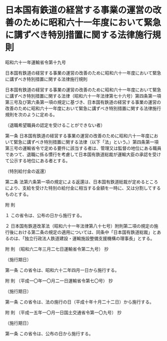 # 日本国有鉄道の経営する事業の運営の改善のために昭和六十一年度において緊急に講ずべき特別措置に関する法律施行規則

昭和六十一年運輸省令第十九号

日本国有鉄道の経営する事業の運営の改善のために昭和六十一年度において緊急に講ずべき特別措置に関する法律施行規則

日本国有鉄道の経営する事業の運営の改善のために昭和六十一年度において緊急に講ずべき特別措置に関する法律（昭和六十一年法律第七十六号）第四条第一項第三号及び第六条第一項の規定に基づき、日本国有鉄道の経営する事業の運営の改善のために昭和六十一年度において緊急に講ずべき特別措置に関する法律施行規則を次のように定める。

（退職希望職員の認定を受けることができない者）

第一条 日本国有鉄道の経営する事業の運営の改善のために昭和六十一年度において緊急に講ずべき特別措置に関する法律（以下「法」という。）第四条第一項第三号の運輸省令で定める要件に該当する者は、管理又は監督の地位にある職員であつて、退職に係る慣行を考慮して日本国有鉄道総裁が運輸大臣の承認を受けて公示する地位にある者とする。

（特別給付金の返還）

第二条 法第六条第一項の規定による返還は、日本国有鉄道総裁が定めるところにより、支給を受けた特別の給付金に相当する金額を一時に、又は分割してするものとする。

附 則

１ この省令は、公布の日から施行する。

２ 日本国有鉄道改革法（昭和六十一年法律第八十七号）附則第二項の規定の施行後における第二条の規定の適用については、同条中「日本国有鉄道総裁」とあるのは、「独立行政法人鉄道建設・運輸施設整備支援機構の理事長」とする。

附 則 （昭和六二年三月二七日運輸省令第二九号） 抄

（施行期日）

第一条 この省令は、昭和六十二年四月一日から施行する。

附 則 （平成一〇年一〇月二一日運輸省令第七〇号） 抄

（施行期日）

第一条 この省令は、法の施行の日（平成十年十月二十二日）から施行する。

附 則 （平成一五年一〇月一日国土交通省令第一〇九号） 抄

（施行期日）

第一条 この省令は、公布の日から施行する。
